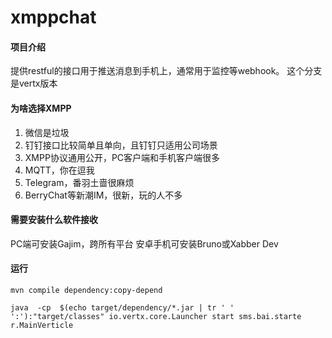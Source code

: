 # xmppchat

#### 项目介绍
提供restful的接口用于推送消息到手机上，通常用于监控等webhook。
这个分支是vertx版本

#### 为啥选择XMPP
1. 微信是垃圾
2. 钉钉接口比较简单且单向，且钉钉只适用公司场景
3. XMPP协议通用公开，PC客户端和手机客户端很多
4. MQTT，你在逗我
5. Telegram，番羽土啬很麻烦
6. BerryChat等新潮IM，很新，玩的人不多

#### 需要安装什么软件接收
PC端可安装Gajim，跨所有平台
安卓手机可安装Bruno或Xabber Dev

#### 运行
```
mvn compile dependency:copy-depend

java  -cp  $(echo target/dependency/*.jar | tr ' ' ':'):"target/classes" io.vertx.core.Launcher start sms.bai.starte
r.MainVerticle
```